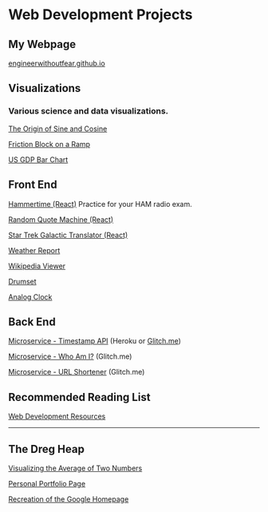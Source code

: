 # Web Development Projects 

## My Webpage

<A HREF="http://engineerwithoutfear.github.io/">engineerwithoutfear.github.io</a>

## Visualizations

### Various science and data visualizations.

<A HREF="http://engineerwithoutfear.github.io/web_dev/physics_sims/origin-sine-cosine/index.html">The Origin of Sine and Cosine</a>

<A HREF="http://engineerwithoutfear.github.io/web_dev/physics_sims/friction-block/index.html">Friction Block on a Ramp</a>

<A HREF="http://engineerwithoutfear.github.io/web_dev/FreeCodeCamp/d3-gdp-bar-chart/">US GDP Bar Chart</a>

## Front End

<A HREF="https://engineerwithoutfear.github.io/hammertime/#/">Hammertime (React)</a> Practice for your HAM radio exam. 

<A HREF="http://engineerwithoutfear.github.io/web_dev/FreeCodeCamp/random-quote-machine/index.html">Random Quote Machine (React)</a>

<A HREF="http://engineerwithoutfear.github.io/web_dev/FreeCodeCamp/galactic-translator-react/index.html">Star Trek Galactic Translator (React)</a>

<A HREF="http://engineerwithoutfear.github.io/web_dev/FreeCodeCamp/weather-report/index.html">Weather Report</a>

<A HREF="http://engineerwithoutfear.github.io/web_dev/FreeCodeCamp/wikipedia-viewer/index.html">Wikipedia Viewer</a>

<A href="http://engineerwithoutfear.github.io/web_dev/Javascript30/drumset/index.html">Drumset</a>

<A href="http://engineerwithoutfear.github.io/web_dev/Javascript30/clock/index.html">Analog Clock</a>


## Back End

<A href="https://fcc-ewf-timestamp-api.herokuapp.com/">Microservice - Timestamp API</a>  (Heroku or <a href="https://supreme-ski.glitch.me/">Glitch.me</a>)

<A href="https://warp-car.glitch.me/api/whoami">Microservice - Who Am I?</a> (Glitch.me)

<A href="https://same-meal.glitch.me/">Microservice - URL Shortener</a> (Glitch.me)

## Recommended Reading List

<A HREF="https://github.com/engineerwithoutfear/webdev-resources">Web Development Resources</a>

------------------------------------

## The Dreg Heap 

<A HREF="http://engineerwithoutfear.github.io/web_dev/physics_sims/visualizing-averages/index.html">Visualizing the Average of Two Numbers</a>

<A HREF="http://engineerwithoutfear.github.io/web_dev/FreeCodeCamp/portfolio-page/index.html">Personal Portfolio Page</a>

<A href="http://engineerwithoutfear.github.io/web_dev/TheOdinProject/google-homepage/index.html">Recreation of the Google Homepage</a>






